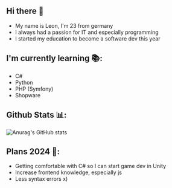 ## Hi there 👋
- My name is Leon, I'm 23 from germany
- I always had a passion for IT and especially programming
- I started my education to become a software dev this year

## I'm currently learning 📚:
- C#
- Python
- PHP (Symfony)
- Shopware

## Github Stats 📊:
![Anurag's GitHub stats](https://github-readme-stats.vercel.app/api?username=LinssLeon&show_icons=true&theme=radical)

## Plans 2024 📝:
- Getting comfortable with C# so I can start game dev in Unity
- Increase frontend knowledge, especially js
- Less syntax errors x)
